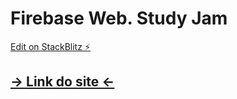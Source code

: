 # Firebase Web. Study Jam

[Edit on StackBlitz ⚡️](https://stackblitz.com/edit/victorassisalves-fb-web)

## [-> Link do site <-](https://fb-study-jam-bsb.web.app)
